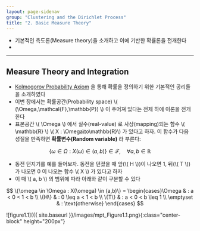 ```yaml
---
layout: page-sidenav
group: "Clustering and the Dirichlet Process"
title: "2. Basic Measure Theory"
---
```


- 기본적인 측도론(Measure theory)을 소개하고 이에 기반한 확률론을 전개한다
- 



---
## Measure Theory and Integration

- [Kolmogorov Probability Axiom](https://sungbinlim.github.io/sl/docs/mpt/2) 을 통해 확률을 정의하기 위한 기본적인 공리들을 소개하였다
- 이번 장에서는 확률공간(Probability space) \\( (\Omega,\mathcal{F},\mathbb{P}) \\) 이 주어져 있다는 전제 하에 이론을 전개한다
- 표본공간 \\( \Omega \\) 에서 실수(real-value) 로 사상(mapping)되는 함수 \\( \mathbb{R} \\) \\( X : \Omega\to\mathbb{R}\\) 가 있다고 하자. 이 함수가 다음 성질을 만족하면 **확률변수(Random variable)** 라 부른다: 

$$
\{\omega\in\Omega :X(\omega)\in(a,b)\}\in\mathcal{F},\quad \forall a,b\in\mathbb{R}
$$

- 동전 던지기를 예를 들어보자. 동전을 던졌을 때 앞(\\( H \\))이 나오면 1, 뒤(\\( T \\))가 나오면 0 이 나오는 함수 \\( X \\) 가 있다고 하자
- 이 때 \\( a, b \\) 의 범위에 따라 아래와 같이 구분할 수 있다

$$
\{\omega \in \Omega : X(\omega) \in (a,b)\} = \begin{cases}\Omega & : a < 0 < 1 < b \\ \{H\} & : 0 \leq a < 1 < b \\ \{T\} & : a < 0 < b \leq 1 \\ \emptyset & : \text{otherwise} \end{cases}
$$

![figure1.1]({{ site.baseurl }}/images/mpt_Figure1.1.png){:class="center-block" height="200px"}


